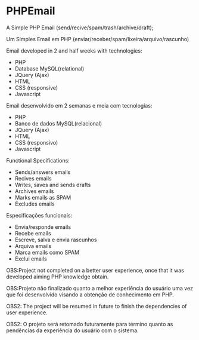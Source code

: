 # PHPEmail
A Simple PHP Email (send/recive/spam/trash/archive/draft);

Um Simples Email em PHP (enviar/receber/spam/lixeira/arquivo/rascunho)

Email developed in 2 and half weeks with technologies: 
  - PHP
  - Database MySQL(relational)
  - JQuery (Ajax)
  - HTML
  - CSS (responsive)
  - Javascript

Email desenvolvido em 2 semanas e meia com tecnologias: 
  - PHP
  - Banco de dados MySQL(relacional)
  - JQuery (Ajax)
  - HTML
  - CSS (responsivo)
  - Javascript

Functional Specifications:

  - Sends/answers emails
  - Recives emails
  - Writes, saves and sends drafts
  - Archives emails
  - Marks emails as SPAM
  - Excludes emails

Especificações funcionais:

  - Envia/responde emails
  - Recebe emails
  - Escreve, salva e envia rascunhos
  - Arquiva emails
  - Marca emails como SPAM
  - Exclui emails

OBS:Project not completed on a better user experience, once that it was developed aiming PHP knowledge obtain.

OBS:Projeto não finalizado quanto a melhor experiência do usuário uma vez que foi desenvolvido visando a obtenção de conhecimento em PHP.

OBS2: The project will be resumed in future to finish the dependencies of user experience.

OBS2: O projeto será retomado futuramente para término quanto as pendências da experiência do usuário com o sistema.
